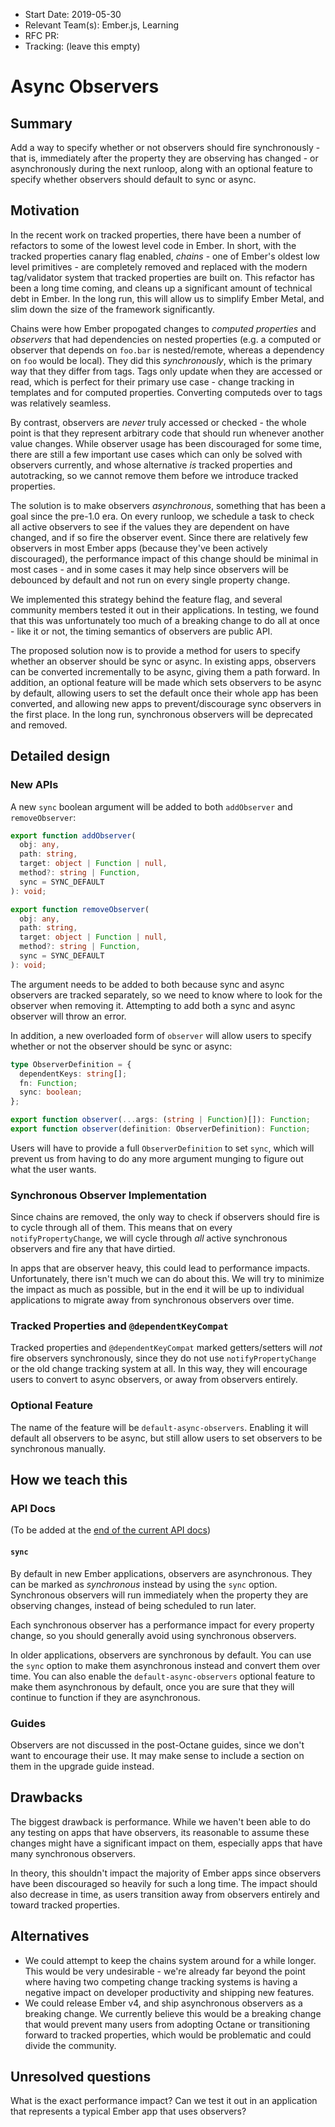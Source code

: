 - Start Date: 2019-05-30
- Relevant Team(s): Ember.js, Learning
- RFC PR:
- Tracking: (leave this empty)

# Async Observers

## Summary

Add a way to specify whether or not observers should fire synchronously -
that is, immediately after the property they are observing has changed - or
asynchronously during the next runloop, along with an optional feature to
specify whether observers should default to sync or async.

## Motivation

In the recent work on tracked properties, there have been a number of refactors
to some of the lowest level code in Ember. In short, with the tracked properties
canary flag enabled, _chains_ - one of Ember's oldest low level primitives - are
completely removed and replaced with the modern tag/validator system that
tracked properties are built on. This refactor has been a long time coming, and
cleans up a significant amount of technical debt in Ember. In the long run, this
will allow us to simplify Ember Metal, and slim down the size of the framework
significantly.

Chains were how Ember propogated changes to _computed properties_ and
_observers_ that had dependencies on nested properties (e.g. a computed or
observer that depends on `foo.bar` is nested/remote, whereas a dependency on
`foo` would be local). They did this _synchronously_, which is the primary way
that they differ from tags. Tags only update when they are accessed or read,
which is perfect for their primary use case - change tracking in templates and
for computed properties. Converting computeds over to tags was relatively
seamless.

By contrast, observers are _never_ truly accessed or checked - the whole point
is that they represent arbitrary code that should run whenever another value
changes. While observer usage has been discouraged for some time, there are
still a few important use cases which can only be solved with observers
currently, and whose alternative _is_ tracked properties and autotracking, so we
cannot remove them before we introduce tracked properties.

The solution is to make observers _asynchronous_, something that has been a goal
since the pre-1.0 era. On every runloop, we schedule a task to check all active
observers to see if the values they are dependent on have changed, and if so
fire the observer event. Since there are relatively few observers in most Ember
apps (because they've been actively discouraged), the performance impact of this
change should be minimal in most cases - and in some cases it may help since
observers will be debounced by default and not run on every single property
change.

We implemented this strategy behind the feature flag, and several community
members tested it out in their applications. In testing, we found that this was unfortunately too much of a breaking change to do all at once - like it or not,
the timing semantics of observers are public API.

The proposed solution now is to provide a method for users to specify whether an
observer should be sync or async. In existing apps, observers can be converted
incrementally to be async, giving them a path forward. In addition, an optional
feature will be made which sets observers to be async by default, allowing users
to set the default once their whole app has been converted, and allowing new
apps to prevent/discourage sync observers in the first place. In the long run,
synchronous observers will be deprecated and removed.

## Detailed design

### New APIs

A new `sync` boolean argument will be added to both `addObserver` and
`removeObserver`:

```ts
export function addObserver(
  obj: any,
  path: string,
  target: object | Function | null,
  method?: string | Function,
  sync = SYNC_DEFAULT
): void;

export function removeObserver(
  obj: any,
  path: string,
  target: object | Function | null,
  method?: string | Function,
  sync = SYNC_DEFAULT
): void;
```

The argument needs to be added to both because sync and async observers are
tracked separately, so we need to know where to look for the observer when
removing it. Attempting to add both a sync and async observer will throw an
error.

In addition, a new overloaded form of `observer` will allow users to specify
whether or not the observer should be sync or async:

```ts
type ObserverDefinition = {
  dependentKeys: string[];
  fn: Function;
  sync: boolean;
};

export function observer(...args: (string | Function)[]): Function;
export function observer(definition: ObserverDefinition): Function;
```

Users will have to provide a full `ObserverDefinition` to set `sync`, which will
prevent us from having to do any more argument munging to figure out what the
user wants.

### Synchronous Observer Implementation

Since chains are removed, the only way to check if observers should fire is to
cycle through all of them. This means that on every `notifyPropertyChange`, we
will cycle through _all_ active synchronous observers and fire any that have
dirtied.

In apps that are observer heavy, this could lead to performance impacts.
Unfortunately, there isn't much we can do about this. We will try to minimize
the impact as much as possible, but in the end it will be up to individual
applications to migrate away from synchronous observers over time.

### Tracked Properties and `@dependentKeyCompat`

Tracked properties and `@dependentKeyCompat` marked getters/setters will _not_
fire observers synchronously, since they do not use `notifyPropertyChange` or
the old change tracking system at all. In this way, they will encourage users to
convert to async observers, or away from observers entirely.

### Optional Feature

The name of the feature will be `default-async-observers`. Enabling it will
default all observers to be async, but still allow users to set observers to be
synchronous manually.

## How we teach this

### API Docs

(To be added at the [end of the current API docs](https://github.com/emberjs/ember.js/blob/4a98e1610b795edb544513f10a8870af1375141d/packages/%40ember/-internals/runtime/lib/mixins/observable.js#L359))

#### `sync`

By default in new Ember applications, observers are asynchronous. They can be
marked as _synchronous_ instead by using the `sync` option. Synchronous
observers will run immediately when the property they are observing changes,
instead of being scheduled to run later.

Each synchronous observer has a performance impact for every property change, so
you should generally avoid using synchronous observers.

In older applications, observers are synchronous by default. You can use the
`sync` option to make them asynchronous instead and convert them over time. You
can also enable the `default-async-observers` optional feature to make them
asynchronous by default, once you are sure that they will continue to function
if they are asynchronous.

### Guides

Observers are not discussed in the post-Octane guides, since we don't want to
encourage their use. It may make sense to include a section on them in the
upgrade guide instead.

## Drawbacks

The biggest drawback is performance. While we haven't been able to do any
testing on apps that have observers, its reasonable to assume these changes
might have a significant impact on them, especially apps that have many
synchronous observers.

In theory, this shouldn't impact the majority of Ember apps since observers have
been discouraged so heavily for such a long time. The impact should also
decrease in time, as users transition away from observers entirely and toward
tracked properties.

## Alternatives

- We could attempt to keep the chains system around for a while longer. This
  would be very undesirable - we're already far beyond the point where having
  two competing change tracking systems is having a negative impact on
  developer productivity and shipping new features.
- We could release Ember v4, and ship asynchronous observers as a breaking
  change. We currently believe this would be a breaking change that would
  prevent many users from adopting Octane or transitioning forward to tracked
  properties, which would be problematic and could divide the community.

## Unresolved questions

What is the exact performance impact? Can we test it out in an application that
represents a typical Ember app that uses observers?

